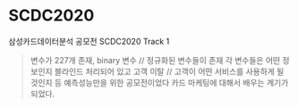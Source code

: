 # SCDC2020
삼성카드데이터분석 공모전 SCDC2020
Track 1

>변수가 227개 존재, binary 변수 // 정규화된 변수들이 존재
>각 변수들은 어떤 정보인지 블라인드 처리되어 있고
>고객 이탈 // 고객이 어떤 서비스를 사용하게 될것인지 등 예측성능만을 위한 공모전이었다
>카드 마케팅에 대해서 배우는 계기가 되었다. 
